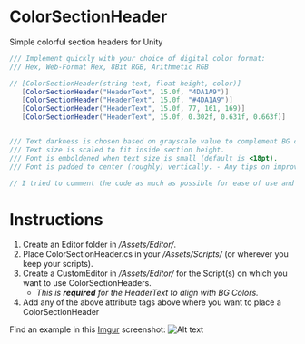 # ColorSectionHeader
Simple colorful section headers for Unity
```CS
/// Implement quickly with your choice of digital color format:
/// Hex, Web-Format Hex, 8Bit RGB, Arithmetic RGB

// [ColorSectionHeader(string text, float height, color)]
   [ColorSectionHeader("HeaderText", 15.0f, "4DA1A9")]
   [ColorSectionHeader("HeaderText", 15.0f, "#4DA1A9")]
   [ColorSectionHeader("HeaderText", 15.0f, 77, 161, 169)]
   [ColorSectionHeader("HeaderText", 15.0f, 0.302f, 0.631f, 0.663f)]


/// Text darkness is chosen based on grayscale value to complement BG color.
/// Text size is scaled to fit inside section height.
/// Font is emboldened when text size is small (default is <18pt).
/// Font is padded to center (roughly) vertically. - Any tips on improving this would be helpful.

// I tried to comment the code as much as possible for ease of use and implementation choices.
```

# Instructions
1. Create an Editor folder in */Assets/Editor/*.
2. Place ColorSectionHeader.cs in your */Assets/Scripts/* (or wherever you keep your scripts).
3. Create a CustomEditor in */Assets/Editor/* for the Script(s) on which you want to use ColorSectionHeaders.
   * *This is **required** for the HeaderText to align with BG Colors.*
4. Add any of the above attribute tags above where you want to place a ColorSectionHeader

Find an example in this [Imgur](https://i.imgur.com/sE2L4Do.png) screenshot: 
![Alt text](https://i.imgur.com/sE2L4Do.png?raw=true "Title")
